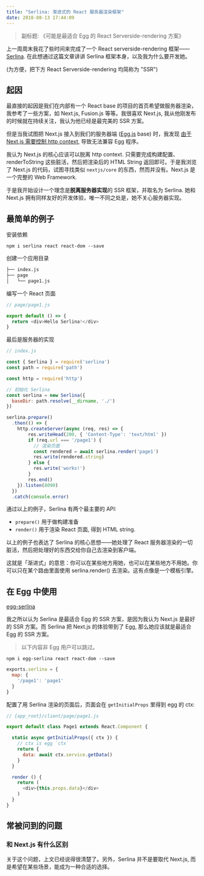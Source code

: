 ```yaml
---
title: "Serlina: 渐进式的 React 服务器渲染框架"
date: 2018-08-13 17:44:09
---
```


> 副标题: 《可能是最适合 Egg 的 React Serverside-rendering 方案》

上一周周末我花了些时间来完成了一个 React serverside-rendering 框架——[Serlina](https://github.com/djyde/serlina). 在此想通过这篇文章讲讲 Serlina 框架本身，以及我为什么要开发她。

(为方便，把下方 React Serverside-rendering 均简称为 "SSR")

## 起因

最直接的起因是我们在内部有一个 React base 的项目的首页希望做服务器渲染，我参考了一些方案，如 Next.js, Fusion.js 等等。我很喜欢 Next.js, 我从他刚发布的时候就在持续关注，我认为他已经是最完美的 SSR 方案。

但是当我试图把 Next.js 接入到我们的服务器端 ([Egg.js](https://eggjs.org) base) 时，我发现 [由于 Next.js 需要控制 http context](https://github.com/eggjs/egg/issues/328), 导致无法兼容 Egg 程序。

我认为 Next.js 的核心应该可以脱离 http context. 只需要完成构建配置、renderToString 这些脏活，然后把渲染后的 HTML String 返回即可。于是我浏览了 Next.js 的代码，试图寻找类似 `nextjs/core` 的东西，然而并没有。Next.js 是一个完整的 Web Framework.

于是我开始设计一个理念是**脱离服务器实现**的 SSR 框架，并取名为 Serlina. 她和 Next.js 拥有同样友好的开发体验，唯一不同之处是，她不关心服务器实现。

## 最简单的例子

安装依赖

```
npm i serlina react react-dom --save
```

创建一个应用目录

```bash
├── index.js
├── page
│   └── page1.js
```

编写一个 React 页面

```js
// page/page1.js

export default () => {
  return <div>Hello Serlina!</div>
}
```

最后是服务器的实现

```js
// index.js

const { Serlina } = require('serlina')
const path = require('path')

const http = require('http')

// 初始化 Serlina
const serlina = new Serlina({
  baseDir: path.resolve(__dirname, './')
})

serlina.prepare()
  .then(() => {
    http.createServer(async (req, res) => {
        res.writeHead(200, { 'Content-Type': 'text/html' })
        if (req.url === '/page1') {
          // 渲染页面
          const rendered = await serlina.render('page1')
          res.write(rendered.string)
        } else {
          res.write('works!')
        }
        res.end()
    }).listen(8090)
  })
  .catch(console.error)
```

通过以上的例子，Serlina 有两个最主要的 API:

- `prepare()` 用于做构建准备
- `render()` 用于渲染 React 页面, 得到 HTML string.

以上的例子也表达了 Serlina 的核心思想——她处理了 React 服务器渲染的一切脏活，然后把处理好的东西交给你自己去渲染到客户端。

这就是「渐进式」的意思：你可以在某些地方用她，也可以在某些地方不用她。你可以只在某个路由里面使用 serlina.render() 去渲染。这有点像是一个模板引擎。

## 在 Egg 中使用

[egg-serlina](https://github.com/serlina-community/egg-serlina)

我之所以认为 Serlina 是最适合 Egg 的 SSR 方案，是因为我认为 Next.js 是最好的 SSR 方案。而 Serlina 把 Next.js 的体验带到了 Egg, 那么她应该就是最适合 Egg 的 SSR 方案。

> 以下内容非 Egg 用户可以跳过。

```
npm i egg-serlina react react-dom --save
```

```js
exports.serlina = {
  map: {
    '/page1': 'page1'
  }
}
```

配置了用 Serlina 渲染的页面后，页面会在 `getInitialProps` 里得到 egg 的 ctx:

```js
// {app_root}/client/page/page1.js

export default class Page1 extends React.Component {

  static async getInitialProps({ ctx }) {
    // ctx is egg `ctx`
    return {
      data: await ctx.service.getData()
    }
  }

  render () {
    return (
      <div>{this.props.data}</div>
    )
  }
}
```

## 常被问到的问题

### 和 Next.js 有什么区别

关于这个问题，上文已经说得很清楚了。另外，Serlina 并不是要取代 Next.js, 而是希望在某些场景，能成为一种合适的选择。
